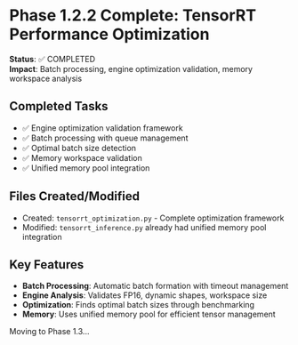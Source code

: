 # Phase 1.2.2 Complete: TensorRT Performance Optimization

**Status**: ✅ COMPLETED  
**Impact**: Batch processing, engine optimization validation, memory workspace analysis

## Completed Tasks
- ✅ Engine optimization validation framework
- ✅ Batch processing with queue management
- ✅ Optimal batch size detection
- ✅ Memory workspace validation
- ✅ Unified memory pool integration

## Files Created/Modified
- Created: `tensorrt_optimization.py` - Complete optimization framework
- Modified: `tensorrt_inference.py` already had unified memory pool integration

## Key Features
- **Batch Processing**: Automatic batch formation with timeout management
- **Engine Analysis**: Validates FP16, dynamic shapes, workspace size
- **Optimization**: Finds optimal batch sizes through benchmarking
- **Memory**: Uses unified memory pool for efficient tensor management

Moving to Phase 1.3... 